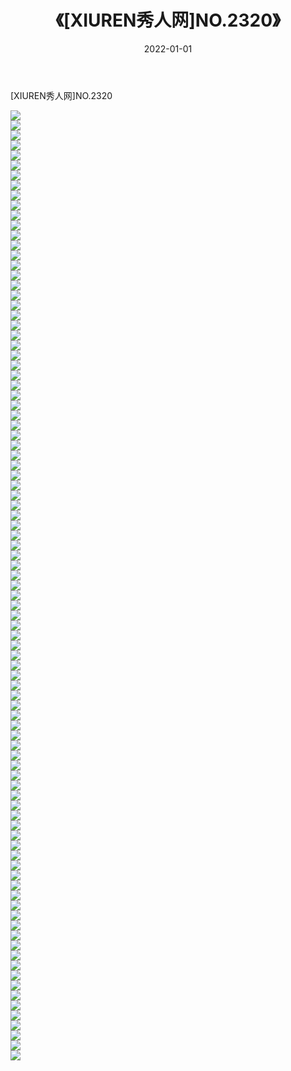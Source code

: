 ﻿---
layout: post
title:  《[XIUREN秀人网]NO.2320》
date:   2022-01-01
img: http://pic.660000.xyz/1:/秀人网/秀人网第03部分/[XIUREN秀人网]NO.2320/000.jpg
categories: [美女, 清纯, 唯美]
---

[XIUREN秀人网]NO.2320

 ![](http://pic.660000.xyz/1:/秀人网/秀人网第03部分/[XIUREN秀人网]NO.2320/001.jpg) <br>![](http://pic.660000.xyz/1:/秀人网/秀人网第03部分/[XIUREN秀人网]NO.2320/002.jpg) <br>![](http://pic.660000.xyz/1:/秀人网/秀人网第03部分/[XIUREN秀人网]NO.2320/003.jpg) <br>![](http://pic.660000.xyz/1:/秀人网/秀人网第03部分/[XIUREN秀人网]NO.2320/004.jpg) <br>![](http://pic.660000.xyz/1:/秀人网/秀人网第03部分/[XIUREN秀人网]NO.2320/005.jpg) <br>![](http://pic.660000.xyz/1:/秀人网/秀人网第03部分/[XIUREN秀人网]NO.2320/006.jpg) <br>![](http://pic.660000.xyz/1:/秀人网/秀人网第03部分/[XIUREN秀人网]NO.2320/007.jpg) <br>![](http://pic.660000.xyz/1:/秀人网/秀人网第03部分/[XIUREN秀人网]NO.2320/008.jpg) <br>![](http://pic.660000.xyz/1:/秀人网/秀人网第03部分/[XIUREN秀人网]NO.2320/009.jpg) <br>![](http://pic.660000.xyz/1:/秀人网/秀人网第03部分/[XIUREN秀人网]NO.2320/010.jpg) <br>![](http://pic.660000.xyz/1:/秀人网/秀人网第03部分/[XIUREN秀人网]NO.2320/011.jpg) <br>![](http://pic.660000.xyz/1:/秀人网/秀人网第03部分/[XIUREN秀人网]NO.2320/012.jpg) <br>![](http://pic.660000.xyz/1:/秀人网/秀人网第03部分/[XIUREN秀人网]NO.2320/013.jpg) <br>![](http://pic.660000.xyz/1:/秀人网/秀人网第03部分/[XIUREN秀人网]NO.2320/014.jpg) <br>![](http://pic.660000.xyz/1:/秀人网/秀人网第03部分/[XIUREN秀人网]NO.2320/015.jpg) <br>![](http://pic.660000.xyz/1:/秀人网/秀人网第03部分/[XIUREN秀人网]NO.2320/016.jpg) <br>![](http://pic.660000.xyz/1:/秀人网/秀人网第03部分/[XIUREN秀人网]NO.2320/017.jpg) <br>![](http://pic.660000.xyz/1:/秀人网/秀人网第03部分/[XIUREN秀人网]NO.2320/018.jpg) <br>![](http://pic.660000.xyz/1:/秀人网/秀人网第03部分/[XIUREN秀人网]NO.2320/019.jpg) <br>![](http://pic.660000.xyz/1:/秀人网/秀人网第03部分/[XIUREN秀人网]NO.2320/020.jpg) <br>![](http://pic.660000.xyz/1:/秀人网/秀人网第03部分/[XIUREN秀人网]NO.2320/021.jpg) <br>![](http://pic.660000.xyz/1:/秀人网/秀人网第03部分/[XIUREN秀人网]NO.2320/022.jpg) <br>![](http://pic.660000.xyz/1:/秀人网/秀人网第03部分/[XIUREN秀人网]NO.2320/023.jpg) <br>![](http://pic.660000.xyz/1:/秀人网/秀人网第03部分/[XIUREN秀人网]NO.2320/024.jpg) <br>![](http://pic.660000.xyz/1:/秀人网/秀人网第03部分/[XIUREN秀人网]NO.2320/025.jpg) <br>![](http://pic.660000.xyz/1:/秀人网/秀人网第03部分/[XIUREN秀人网]NO.2320/026.jpg) <br>![](http://pic.660000.xyz/1:/秀人网/秀人网第03部分/[XIUREN秀人网]NO.2320/027.jpg) <br>![](http://pic.660000.xyz/1:/秀人网/秀人网第03部分/[XIUREN秀人网]NO.2320/028.jpg) <br>![](http://pic.660000.xyz/1:/秀人网/秀人网第03部分/[XIUREN秀人网]NO.2320/029.jpg) <br>![](http://pic.660000.xyz/1:/秀人网/秀人网第03部分/[XIUREN秀人网]NO.2320/030.jpg) <br>![](http://pic.660000.xyz/1:/秀人网/秀人网第03部分/[XIUREN秀人网]NO.2320/031.jpg) <br>![](http://pic.660000.xyz/1:/秀人网/秀人网第03部分/[XIUREN秀人网]NO.2320/032.jpg) <br>![](http://pic.660000.xyz/1:/秀人网/秀人网第03部分/[XIUREN秀人网]NO.2320/033.jpg) <br>![](http://pic.660000.xyz/1:/秀人网/秀人网第03部分/[XIUREN秀人网]NO.2320/034.jpg) <br>![](http://pic.660000.xyz/1:/秀人网/秀人网第03部分/[XIUREN秀人网]NO.2320/035.jpg) <br>![](http://pic.660000.xyz/1:/秀人网/秀人网第03部分/[XIUREN秀人网]NO.2320/036.jpg) <br>![](http://pic.660000.xyz/1:/秀人网/秀人网第03部分/[XIUREN秀人网]NO.2320/037.jpg) <br>![](http://pic.660000.xyz/1:/秀人网/秀人网第03部分/[XIUREN秀人网]NO.2320/038.jpg) <br>![](http://pic.660000.xyz/1:/秀人网/秀人网第03部分/[XIUREN秀人网]NO.2320/039.jpg) <br>![](http://pic.660000.xyz/1:/秀人网/秀人网第03部分/[XIUREN秀人网]NO.2320/040.jpg) <br>![](http://pic.660000.xyz/1:/秀人网/秀人网第03部分/[XIUREN秀人网]NO.2320/041.jpg) <br>![](http://pic.660000.xyz/1:/秀人网/秀人网第03部分/[XIUREN秀人网]NO.2320/042.jpg) <br>![](http://pic.660000.xyz/1:/秀人网/秀人网第03部分/[XIUREN秀人网]NO.2320/043.jpg) <br>![](http://pic.660000.xyz/1:/秀人网/秀人网第03部分/[XIUREN秀人网]NO.2320/044.jpg) <br>![](http://pic.660000.xyz/1:/秀人网/秀人网第03部分/[XIUREN秀人网]NO.2320/045.jpg) <br>![](http://pic.660000.xyz/1:/秀人网/秀人网第03部分/[XIUREN秀人网]NO.2320/046.jpg) <br>![](http://pic.660000.xyz/1:/秀人网/秀人网第03部分/[XIUREN秀人网]NO.2320/047.jpg) <br>![](http://pic.660000.xyz/1:/秀人网/秀人网第03部分/[XIUREN秀人网]NO.2320/048.jpg) <br>![](http://pic.660000.xyz/1:/秀人网/秀人网第03部分/[XIUREN秀人网]NO.2320/049.jpg) <br>![](http://pic.660000.xyz/1:/秀人网/秀人网第03部分/[XIUREN秀人网]NO.2320/050.jpg) <br>![](http://pic.660000.xyz/1:/秀人网/秀人网第03部分/[XIUREN秀人网]NO.2320/051.jpg) <br>![](http://pic.660000.xyz/1:/秀人网/秀人网第03部分/[XIUREN秀人网]NO.2320/052.jpg) <br>![](http://pic.660000.xyz/1:/秀人网/秀人网第03部分/[XIUREN秀人网]NO.2320/053.jpg) <br>![](http://pic.660000.xyz/1:/秀人网/秀人网第03部分/[XIUREN秀人网]NO.2320/054.jpg) <br>![](http://pic.660000.xyz/1:/秀人网/秀人网第03部分/[XIUREN秀人网]NO.2320/055.jpg) <br>![](http://pic.660000.xyz/1:/秀人网/秀人网第03部分/[XIUREN秀人网]NO.2320/056.jpg) <br>![](http://pic.660000.xyz/1:/秀人网/秀人网第03部分/[XIUREN秀人网]NO.2320/057.jpg) <br>![](http://pic.660000.xyz/1:/秀人网/秀人网第03部分/[XIUREN秀人网]NO.2320/058.jpg) <br>![](http://pic.660000.xyz/1:/秀人网/秀人网第03部分/[XIUREN秀人网]NO.2320/059.jpg) <br>![](http://pic.660000.xyz/1:/秀人网/秀人网第03部分/[XIUREN秀人网]NO.2320/060.jpg) <br>![](http://pic.660000.xyz/1:/秀人网/秀人网第03部分/[XIUREN秀人网]NO.2320/061.jpg) <br>![](http://pic.660000.xyz/1:/秀人网/秀人网第03部分/[XIUREN秀人网]NO.2320/062.jpg) <br>![](http://pic.660000.xyz/1:/秀人网/秀人网第03部分/[XIUREN秀人网]NO.2320/063.jpg) <br>![](http://pic.660000.xyz/1:/秀人网/秀人网第03部分/[XIUREN秀人网]NO.2320/064.jpg) <br>![](http://pic.660000.xyz/1:/秀人网/秀人网第03部分/[XIUREN秀人网]NO.2320/065.jpg) <br>![](http://pic.660000.xyz/1:/秀人网/秀人网第03部分/[XIUREN秀人网]NO.2320/066.jpg) <br>![](http://pic.660000.xyz/1:/秀人网/秀人网第03部分/[XIUREN秀人网]NO.2320/067.jpg) <br>![](http://pic.660000.xyz/1:/秀人网/秀人网第03部分/[XIUREN秀人网]NO.2320/068.jpg) <br>![](http://pic.660000.xyz/1:/秀人网/秀人网第03部分/[XIUREN秀人网]NO.2320/069.jpg) <br>![](http://pic.660000.xyz/1:/秀人网/秀人网第03部分/[XIUREN秀人网]NO.2320/070.jpg) <br>![](http://pic.660000.xyz/1:/秀人网/秀人网第03部分/[XIUREN秀人网]NO.2320/071.jpg) <br>![](http://pic.660000.xyz/1:/秀人网/秀人网第03部分/[XIUREN秀人网]NO.2320/072.jpg) <br>![](http://pic.660000.xyz/1:/秀人网/秀人网第03部分/[XIUREN秀人网]NO.2320/073.jpg) <br>![](http://pic.660000.xyz/1:/秀人网/秀人网第03部分/[XIUREN秀人网]NO.2320/074.jpg) <br>![](http://pic.660000.xyz/1:/秀人网/秀人网第03部分/[XIUREN秀人网]NO.2320/075.jpg) <br>![](http://pic.660000.xyz/1:/秀人网/秀人网第03部分/[XIUREN秀人网]NO.2320/076.jpg) <br>![](http://pic.660000.xyz/1:/秀人网/秀人网第03部分/[XIUREN秀人网]NO.2320/077.jpg) <br>![](http://pic.660000.xyz/1:/秀人网/秀人网第03部分/[XIUREN秀人网]NO.2320/078.jpg) <br>![](http://pic.660000.xyz/1:/秀人网/秀人网第03部分/[XIUREN秀人网]NO.2320/079.jpg) <br>![](http://pic.660000.xyz/1:/秀人网/秀人网第03部分/[XIUREN秀人网]NO.2320/080.jpg) <br>![](http://pic.660000.xyz/1:/秀人网/秀人网第03部分/[XIUREN秀人网]NO.2320/081.jpg) <br>![](http://pic.660000.xyz/1:/秀人网/秀人网第03部分/[XIUREN秀人网]NO.2320/082.jpg) <br>![](http://pic.660000.xyz/1:/秀人网/秀人网第03部分/[XIUREN秀人网]NO.2320/083.jpg) <br>![](http://pic.660000.xyz/1:/秀人网/秀人网第03部分/[XIUREN秀人网]NO.2320/084.jpg) <br>![](http://pic.660000.xyz/1:/秀人网/秀人网第03部分/[XIUREN秀人网]NO.2320/085.jpg) <br>![](http://pic.660000.xyz/1:/秀人网/秀人网第03部分/[XIUREN秀人网]NO.2320/086.jpg) <br>![](http://pic.660000.xyz/1:/秀人网/秀人网第03部分/[XIUREN秀人网]NO.2320/087.jpg) <br>![](http://pic.660000.xyz/1:/秀人网/秀人网第03部分/[XIUREN秀人网]NO.2320/088.jpg) <br>![](http://pic.660000.xyz/1:/秀人网/秀人网第03部分/[XIUREN秀人网]NO.2320/089.jpg) <br>![](http://pic.660000.xyz/1:/秀人网/秀人网第03部分/[XIUREN秀人网]NO.2320/090.jpg) <br>![](http://pic.660000.xyz/1:/秀人网/秀人网第03部分/[XIUREN秀人网]NO.2320/091.jpg) <br>![](http://pic.660000.xyz/1:/秀人网/秀人网第03部分/[XIUREN秀人网]NO.2320/092.jpg) <br>![](http://pic.660000.xyz/1:/秀人网/秀人网第03部分/[XIUREN秀人网]NO.2320/093.jpg) <br>![](http://pic.660000.xyz/1:/秀人网/秀人网第03部分/[XIUREN秀人网]NO.2320/094.jpg) <br>![](http://pic.660000.xyz/1:/秀人网/秀人网第03部分/[XIUREN秀人网]NO.2320/095.jpg) <br>